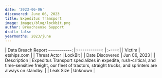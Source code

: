 ```yaml
---
date: '2023-06-06'
discovered: June 06, 2023
title: Expeditus Transport
image: images/blog/lockbit.png
author: Breachsense Support
draft: false
yearmonths: 2023/june
---
```



| Data Breach Report
------------:     |:-------------:    | :-----:|
| Victim      | etships.com      | 
| Threat Actor      | LockBit      | 
| Date Discovered      | Jun 06, 2023      | 
| Description      | Expeditus Transport specializes in expedite, rush-critical, and time-sensitive freight, our fleet of tractors, straight trucks, and sprinters are always on standby.      | 
| Leak Size      | Unknown      | 

